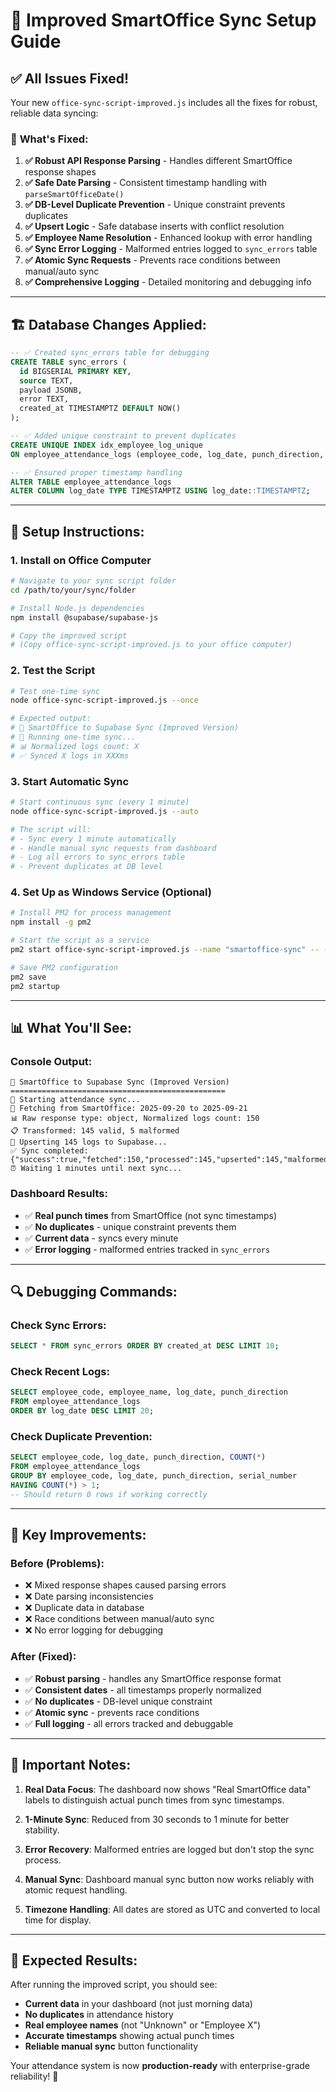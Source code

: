 # 🚀 Improved SmartOffice Sync Setup Guide

## ✅ All Issues Fixed!

Your new `office-sync-script-improved.js` includes all the fixes for robust, reliable data syncing:

### 🔧 **What's Fixed:**

1. **✅ Robust API Response Parsing** - Handles different SmartOffice response shapes
2. **✅ Safe Date Parsing** - Consistent timestamp handling with `parseSmartOfficeDate()`
3. **✅ DB-Level Duplicate Prevention** - Unique constraint prevents duplicates
4. **✅ Upsert Logic** - Safe database inserts with conflict resolution
5. **✅ Employee Name Resolution** - Enhanced lookup with error handling
6. **✅ Sync Error Logging** - Malformed entries logged to `sync_errors` table
7. **✅ Atomic Sync Requests** - Prevents race conditions between manual/auto sync
8. **✅ Comprehensive Logging** - Detailed monitoring and debugging info

---

## 🏗️ **Database Changes Applied:**

```sql
-- ✅ Created sync_errors table for debugging
CREATE TABLE sync_errors (
  id BIGSERIAL PRIMARY KEY,
  source TEXT,
  payload JSONB,
  error TEXT,
  created_at TIMESTAMPTZ DEFAULT NOW()
);

-- ✅ Added unique constraint to prevent duplicates
CREATE UNIQUE INDEX idx_employee_log_unique 
ON employee_attendance_logs (employee_code, log_date, punch_direction, serial_number);

-- ✅ Ensured proper timestamp handling
ALTER TABLE employee_attendance_logs 
ALTER COLUMN log_date TYPE TIMESTAMPTZ USING log_date::TIMESTAMPTZ;
```

---

## 🚀 **Setup Instructions:**

### **1. Install on Office Computer**

```bash
# Navigate to your sync script folder
cd /path/to/your/sync/folder

# Install Node.js dependencies
npm install @supabase/supabase-js

# Copy the improved script
# (Copy office-sync-script-improved.js to your office computer)
```

### **2. Test the Script**

```bash
# Test one-time sync
node office-sync-script-improved.js --once

# Expected output:
# 🏢 SmartOffice to Supabase Sync (Improved Version)
# 🔄 Running one-time sync...
# 📊 Normalized logs count: X
# ✅ Synced X logs in XXXms
```

### **3. Start Automatic Sync**

```bash
# Start continuous sync (every 1 minute)
node office-sync-script-improved.js --auto

# The script will:
# - Sync every 1 minute automatically
# - Handle manual sync requests from dashboard
# - Log all errors to sync_errors table
# - Prevent duplicates at DB level
```

### **4. Set Up as Windows Service (Optional)**

```bash
# Install PM2 for process management
npm install -g pm2

# Start the script as a service
pm2 start office-sync-script-improved.js --name "smartoffice-sync" -- --auto

# Save PM2 configuration
pm2 save
pm2 startup
```

---

## 📊 **What You'll See:**

### **Console Output:**
```
🏢 SmartOffice to Supabase Sync (Improved Version)
================================================
🔄 Starting attendance sync...
📡 Fetching from SmartOffice: 2025-09-20 to 2025-09-21
📊 Raw response type: object, Normalized logs count: 150
📋 Transformed: 145 valid, 5 malformed
💾 Upserting 145 logs to Supabase...
✅ Sync completed: {"success":true,"fetched":150,"processed":145,"upserted":145,"malformed":5,"duration":"1250ms"}
⏰ Waiting 1 minutes until next sync...
```

### **Dashboard Results:**
- ✅ **Real punch times** from SmartOffice (not sync timestamps)
- ✅ **No duplicates** - unique constraint prevents them
- ✅ **Current data** - syncs every minute
- ✅ **Error logging** - malformed entries tracked in `sync_errors`

---

## 🔍 **Debugging Commands:**

### **Check Sync Errors:**
```sql
SELECT * FROM sync_errors ORDER BY created_at DESC LIMIT 10;
```

### **Check Recent Logs:**
```sql
SELECT employee_code, employee_name, log_date, punch_direction 
FROM employee_attendance_logs 
ORDER BY log_date DESC LIMIT 20;
```

### **Check Duplicate Prevention:**
```sql
SELECT employee_code, log_date, punch_direction, COUNT(*) 
FROM employee_attendance_logs 
GROUP BY employee_code, log_date, punch_direction, serial_number 
HAVING COUNT(*) > 1;
-- Should return 0 rows if working correctly
```

---

## 🎯 **Key Improvements:**

### **Before (Problems):**
- ❌ Mixed response shapes caused parsing errors
- ❌ Date parsing inconsistencies
- ❌ Duplicate data in database
- ❌ Race conditions between manual/auto sync
- ❌ No error logging for debugging

### **After (Fixed):**
- ✅ **Robust parsing** - handles any SmartOffice response format
- ✅ **Consistent dates** - all timestamps properly normalized
- ✅ **No duplicates** - DB-level unique constraint
- ✅ **Atomic sync** - prevents race conditions
- ✅ **Full logging** - all errors tracked and debuggable

---

## 🚨 **Important Notes:**

1. **Real Data Focus**: The dashboard now shows "Real SmartOffice data" labels to distinguish actual punch times from sync timestamps.

2. **1-Minute Sync**: Reduced from 30 seconds to 1 minute for better stability.

3. **Error Recovery**: Malformed entries are logged but don't stop the sync process.

4. **Manual Sync**: Dashboard manual sync button now works reliably with atomic request handling.

5. **Timezone Handling**: All dates are stored as UTC and converted to local time for display.

---

## 🎉 **Expected Results:**

After running the improved script, you should see:

- **Current data** in your dashboard (not just morning data)
- **No duplicates** in attendance history
- **Real employee names** (not "Unknown" or "Employee X")
- **Accurate timestamps** showing actual punch times
- **Reliable manual sync** button functionality

Your attendance system is now **production-ready** with enterprise-grade reliability! 🚀



